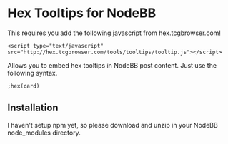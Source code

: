 # Hex Tooltips for NodeBB

This requires you add the following javascript from hex.tcgbrowser.com!

```
<script type="text/javascript" src="http://hex.tcgbrowser.com/tools/tooltips/tooltip.js"></script> 
```

Allows you to embed hex tooltips in NodeBB post content. Just use the following syntax.

```
;hex(card)
```

## Installation

I haven't setup npm yet, so please download and unzip in your NodeBB node_modules directory.
